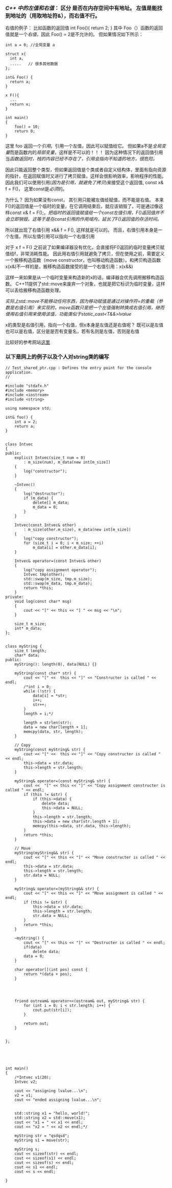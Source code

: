 ### *C++ 中的左值和右值*： 区分 是否在内存空间中有地址。 左值是能找到地址的（用取地址符&），而右值不行。 

右值的例子： 比如函数的返回值 int Foo(){ return 2; } 其中 Foo（）函数的返回值就是一个*右值*，因此 Foo() = 2是不允许的。 但如果情况如下所示：

```
int a = 0; //全局变量 a

struct x{
  int a,
  .....   // 很多其他数据
};

int& Foo() {
  return a;
}

x F(){
  ...
  return x;
}

int main()
{
    foo() = 10;
    return 0;
}
```
这里 foo 返回一个*引用*。引用一个左值，因此可以赋值给它。 但如果a不是*全局变量*而是函数内的*局部变量*，这样是不可以的！！！ 因为这种情况下的返回值引用当*函数返回时，栈的内容已经不存在了，引用会指向不知道的地方，很危险。*

因此只能返回整个类型，但如果返回值是个类或者自定义结构体，里面有指向资源的指针，在返回赋值时又进行了拷贝赋值，这样会很影响效率，影响程序的性能。 因此我们可以使用引用(*因为是引用，就避免了拷贝*)来接受这个返回值, const x& f = F()， 这里const是*必须*的。

为什么？ 因为如果没有const， 其引用只能被左值给赋值，而不能是右值。  本来F()的返回值是一个临时的变量，在它调用结束后，就应该销毁了。可是通过像这样const x& f = F();，*把临时的返回值赋值给一个const左值引用，F()返回值并不会立即销毁。这等于是在const引用的作用域内，延长了F()返回值的存活时间。*

所以就出现了右值引用 x&& f = F(), 这样就是可以的。 而且，右值引用本身是一个左值，所以左值引用可以指向一个右值引用

对于 x f = F() 之前说了如果编译器没有优化，会直接将F()返回的临时变量拷贝赋值给f，非常消耗性能。 因此用右值引用就避免了拷贝，但在使用之前，需要定义一个搬移构造函数（move constructor，也叫移动构造函数）。和拷贝构造函数x(x&)不一样的是，搬移构造函数接受的是一个右值引用：x(x&&)

这样一来如果是从一个临时变量来构造新的x的话，编译器会优先调用搬移构造函数。 C++11提供了std::move来废弃一个对象，也就是把它标识为临时变量，这样可以丢给搬移构造函数处理。

*实际上std::move不能移动任何东西，因为移动赋值是通过对操作符=的重载（参数是右值引用）来实现的，move函数只是把一个左值强制转换成右值引用，继而使用右值引用来使用该值，功能类似于static_cast<T&&>lvalue*

x的类型是右值引用，指向一个右值，但x本身是左值还是右值呢？  既可以是左值也可以是右值，区分是是否有变量名，若有名则是左值，否则是右值

比较好的参考网站[这里](https://www.bogotobogo.com/cplusplus/C11/5_C11_Move_Semantics_Rvalue_Reference.php)


### 以下是网上的例子以及个人对string类的编写

```
// Test_shared_ptr.cpp : Defines the entry point for the console application.
//

#include "stdafx.h"
#include <memory>
#include <iostream>
#include <string>

using namespace std;

int& foo() {
	int a = 2;
	return a;
}


class Intvec
{
public:
	explicit Intvec(size_t num = 0)
		: m_size(num), m_data(new int[m_size])
	{
		log("constructor");
	}

	~Intvec()
	{
		log("destructor");
		if (m_data) {
			delete[] m_data;
			m_data = 0;
		}
	}

	Intvec(const Intvec& other)
		: m_size(other.m_size), m_data(new int[m_size])
	{
		log("copy constructor");
		for (size_t i = 0; i < m_size; ++i)
			m_data[i] = other.m_data[i];
	}

	Intvec& operator=(const Intvec& other)
	{
		log("copy assignment operator");
		Intvec tmp(other);
		std::swap(m_size, tmp.m_size);
		std::swap(m_data, tmp.m_data);
		return *this;
	}
private:
	void log(const char* msg)
	{
		cout << "[" << this << "] " << msg << "\n";
	}

	size_t m_size;
	int* m_data;
};


class myString {
	size_t length;
	char* data;
public:
	myString(): length(0), data(NULL) {}

	myString(const char* str) {
		cout << "[" <<  this << "]" << "Constructer is called " << endl;
		/*int i = 0;
		while (!str) {
			data[i] = *str;
			i++;
			str++;
		}
		length = i;*/
		
		length = strlen(str);
		data = new char[length + 1];
		memcpy(data, str, length);
	}

	// Copy
	myString(const myString& str) {
		cout << "[" <<  this << "]" << "Copy constructer is called " << endl;
		this->data = str.data;
		this->length = str.length;
	}

	myString& operator=(const myString& str) {
		cout <<  "[" << this << "]" << "Copy assignment constructer is called " << endl;
		if (this != &str) {
			if (this->data) {
				delete data;
				this->data = NULL;
			}
			this->length = str.length;
			this->data = new char[str.length + 1];
			memcpy(this->data, str.data, this->length);
		}
		return *this;
	}

	// Move
	myString(myString&& str) {
		cout << "[" << this << "]" << "Move constructer is called " << endl;
		this->data = str.data;
		this->length = str.length;
		str.data = NULL;
	}

	myString& operator=(myString&& str) {
		cout << "[" << this << "]" << "Move assignment is called " << endl;
		if (this != &str) {
			this->data = str.data;
			this->length = str.length;
			str.data = NULL;
		}
		return *this;
	}

	~myString() {
		cout << "[" << this << "]" << "Destructer is called " << endl;
		if(data)
			delete data; 
		data = 0; 
	}

	char operator[](int pos) const {
		return *(data + pos);
	}




	friend ostream& operator<<(ostream& out, myString& str) {
		for (int i = 0; i < str.length; i++) {
			cout.put(str[i]);
		}

		return out;
	}


};





int main()
{
	/*Intvec v1(20);
	Intvec v2;

	cout << "assigning lvalue...\n";
	v2 = v1;
	cout << "ended assigning lvalue...\n";


	std::string x1 = "hello, world!";
	std::string x2 = std::move(x1);
	cout << "x1 = " << x1 << endl;
	cout << "x2 = " << x2 << endl;*/

	myString str = "qsdqsd";
	myString s1 = move(str);

	myString s;
	cout << sizeof(str) << endl;
	cout << sizeof(s1) << endl;
	cout << sizeof(s) << endl;
	cout << s1 << endl;
	cout << s << endl;

}

```

